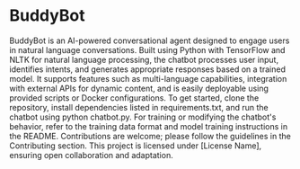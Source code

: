 # BuddyBot
BuddyBot is an AI-powered conversational agent designed to engage users in natural language conversations. Built using Python with TensorFlow and NLTK for natural language processing, the chatbot processes user input, identifies intents, and generates appropriate responses based on a trained model. It supports features such as multi-language capabilities, integration with external APIs for dynamic content, and is easily deployable using provided scripts or Docker configurations. To get started, clone the repository, install dependencies listed in requirements.txt, and run the chatbot using python chatbot.py. For training or modifying the chatbot's behavior, refer to the training data format and model training instructions in the README. Contributions are welcome; please follow the guidelines in the Contributing section. This project is licensed under [License Name], ensuring open collaboration and adaptation.

